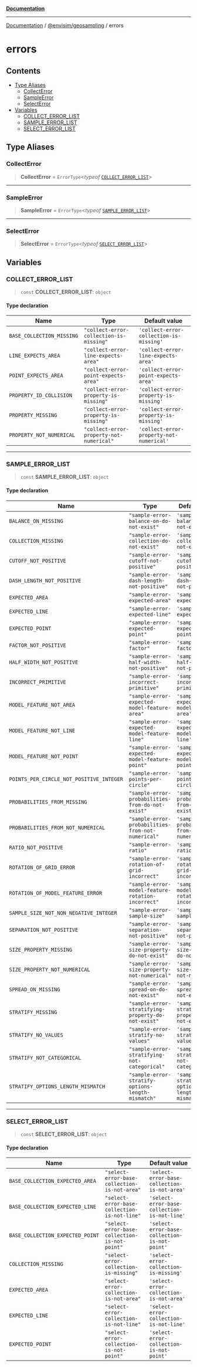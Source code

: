 [**Documentation**](../../README.md)

---

[Documentation](../../README.md) / [@envisim/geosampling](README.md) / errors

# errors

## Contents

- [Type Aliases](#type-aliases)
  - [CollectError](#collecterror)
  - [SampleError](#sampleerror)
  - [SelectError](#selecterror)
- [Variables](#variables)
  - [COLLECT_ERROR_LIST](#collect_error_list)
  - [SAMPLE_ERROR_LIST](#sample_error_list)
  - [SELECT_ERROR_LIST](#select_error_list)

## Type Aliases

### CollectError

> **CollectError** = `ErrorType`<_typeof_ [`COLLECT_ERROR_LIST`](#collect_error_list)>

---

### SampleError

> **SampleError** = `ErrorType`<_typeof_ [`SAMPLE_ERROR_LIST`](#sample_error_list)>

---

### SelectError

> **SelectError** = `ErrorType`<_typeof_ [`SELECT_ERROR_LIST`](#select_error_list)>

## Variables

### COLLECT_ERROR_LIST

> `const` **COLLECT_ERROR_LIST**: `object`

#### Type declaration

| Name                                                           | Type                                     | Default value                            |
| -------------------------------------------------------------- | ---------------------------------------- | ---------------------------------------- |
| <a id="base_collection_missing"></a> `BASE_COLLECTION_MISSING` | `"collect-error-collection-is-missing"`  | `'collect-error-collection-is-missing'`  |
| <a id="line_expects_area"></a> `LINE_EXPECTS_AREA`             | `"collect-error-line-expects-area"`      | `'collect-error-line-expects-area'`      |
| <a id="point_expects_area"></a> `POINT_EXPECTS_AREA`           | `"collect-error-point-expects-area"`     | `'collect-error-point-expects-area'`     |
| <a id="property_id_collision"></a> `PROPERTY_ID_COLLISION`     | `"collect-error-property-is-missing"`    | `'collect-error-property-is-missing'`    |
| <a id="property_missing"></a> `PROPERTY_MISSING`               | `"collect-error-property-is-missing"`    | `'collect-error-property-is-missing'`    |
| <a id="property_not_numerical"></a> `PROPERTY_NOT_NUMERICAL`   | `"collect-error-property-not-numerical"` | `'collect-error-property-not-numerical'` |

---

### SAMPLE_ERROR_LIST

> `const` **SAMPLE_ERROR_LIST**: `object`

#### Type declaration

| Name                                                                                         | Type                                               | Default value                                      |
| -------------------------------------------------------------------------------------------- | -------------------------------------------------- | -------------------------------------------------- |
| <a id="balance_on_missing"></a> `BALANCE_ON_MISSING`                                         | `"sample-error-balance-on-do-not-exist"`           | `'sample-error-balance-on-do-not-exist'`           |
| <a id="collection_missing"></a> `COLLECTION_MISSING`                                         | `"sample-error-collection-do-not-exist"`           | `'sample-error-collection-do-not-exist'`           |
| <a id="cutoff_not_positive"></a> `CUTOFF_NOT_POSITIVE`                                       | `"sample-error-cutoff-not-positive"`               | `'sample-error-cutoff-not-positive'`               |
| <a id="dash_length_not_positive"></a> `DASH_LENGTH_NOT_POSITIVE`                             | `"sample-error-dash-length-not-positive"`          | `'sample-error-dash-length-not-positive'`          |
| <a id="expected_area"></a> `EXPECTED_AREA`                                                   | `"sample-error-expected-area"`                     | `'sample-error-expected-area'`                     |
| <a id="expected_line"></a> `EXPECTED_LINE`                                                   | `"sample-error-expected-line"`                     | `'sample-error-expected-line'`                     |
| <a id="expected_point"></a> `EXPECTED_POINT`                                                 | `"sample-error-expected-point"`                    | `'sample-error-expected-point'`                    |
| <a id="factor_not_positive"></a> `FACTOR_NOT_POSITIVE`                                       | `"sample-error-factor"`                            | `'sample-error-factor'`                            |
| <a id="half_width_not_positive"></a> `HALF_WIDTH_NOT_POSITIVE`                               | `"sample-error-half-width-not-positive"`           | `'sample-error-half-width-not-positive'`           |
| <a id="incorrect_primitive"></a> `INCORRECT_PRIMITIVE`                                       | `"sample-error-incorrect-primitive"`               | `'sample-error-incorrect-primitive'`               |
| <a id="model_feature_not_area"></a> `MODEL_FEATURE_NOT_AREA`                                 | `"sample-error-expected-model-feature-area"`       | `'sample-error-expected-model-feature-area'`       |
| <a id="model_feature_not_line"></a> `MODEL_FEATURE_NOT_LINE`                                 | `"sample-error-expected-model-feature-line"`       | `'sample-error-expected-model-feature-line'`       |
| <a id="model_feature_not_point"></a> `MODEL_FEATURE_NOT_POINT`                               | `"sample-error-expected-model-feature-point"`      | `'sample-error-expected-model-feature-point'`      |
| <a id="points_per_circle_not_positive_integer"></a> `POINTS_PER_CIRCLE_NOT_POSITIVE_INTEGER` | `"sample-error-points-per-circle"`                 | `'sample-error-points-per-circle'`                 |
| <a id="probabilities_from_missing"></a> `PROBABILITIES_FROM_MISSING`                         | `"sample-error-probabilities-from-do-not-exist"`   | `'sample-error-probabilities-from-do-not-exist'`   |
| <a id="probabilities_from_not_numerical"></a> `PROBABILITIES_FROM_NOT_NUMERICAL`             | `"sample-error-probabilities-from-not-numerical"`  | `'sample-error-probabilities-from-not-numerical'`  |
| <a id="ratio_not_positive"></a> `RATIO_NOT_POSITIVE`                                         | `"sample-error-ratio"`                             | `'sample-error-ratio'`                             |
| <a id="rotation_of_grid_error"></a> `ROTATION_OF_GRID_ERROR`                                 | `"sample-error-rotation-of-grid-incorrect"`        | `'sample-error-rotation-of-grid-incorrect'`        |
| <a id="rotation_of_model_feature_error"></a> `ROTATION_OF_MODEL_FEATURE_ERROR`               | `"sample-error-model-feature-rotation-incorrect"`  | `'sample-error-model-feature-rotation-incorrect'`  |
| <a id="sample_size_not_non_negative_integer"></a> `SAMPLE_SIZE_NOT_NON_NEGATIVE_INTEGER`     | `"sample-error-sample-size"`                       | `'sample-error-sample-size'`                       |
| <a id="separation_not_positive"></a> `SEPARATION_NOT_POSITIVE`                               | `"sample-error-separation-not-positive"`           | `'sample-error-separation-not-positive'`           |
| <a id="size_property_missing"></a> `SIZE_PROPERTY_MISSING`                                   | `"sample-error-size-property-do-not-exist"`        | `'sample-error-size-property-do-not-exist'`        |
| <a id="size_property_not_numerical"></a> `SIZE_PROPERTY_NOT_NUMERICAL`                       | `"sample-error-size-property-not-numerical"`       | `'sample-error-size-property-not-numerical'`       |
| <a id="spread_on_missing"></a> `SPREAD_ON_MISSING`                                           | `"sample-error-spread-on-do-not-exist"`            | `'sample-error-spread-on-do-not-exist'`            |
| <a id="stratify_missing"></a> `STRATIFY_MISSING`                                             | `"sample-error-stratifying-property-do-not-exist"` | `'sample-error-stratifying-property-do-not-exist'` |
| <a id="stratify_no_values"></a> `STRATIFY_NO_VALUES`                                         | `"sample-error-stratify-no-values"`                | `'sample-error-stratify-no-values'`                |
| <a id="stratify_not_categorical"></a> `STRATIFY_NOT_CATEGORICAL`                             | `"sample-error-stratifying-not-categorical"`       | `'sample-error-stratifying-not-categorical'`       |
| <a id="stratify_options_length_mismatch"></a> `STRATIFY_OPTIONS_LENGTH_MISMATCH`             | `"sample-error-stratify-options-length-mismatch"`  | `'sample-error-stratify-options-length-mismatch'`  |

---

### SELECT_ERROR_LIST

> `const` **SELECT_ERROR_LIST**: `object`

#### Type declaration

| Name                                                                         | Type                                          | Default value                                 |
| ---------------------------------------------------------------------------- | --------------------------------------------- | --------------------------------------------- |
| <a id="base_collection_expected_area"></a> `BASE_COLLECTION_EXPECTED_AREA`   | `"select-error-base-collection-is-not-area"`  | `'select-error-base-collection-is-not-area'`  |
| <a id="base_collection_expected_line"></a> `BASE_COLLECTION_EXPECTED_LINE`   | `"select-error-base-collection-is-not-line"`  | `'select-error-base-collection-is-not-line'`  |
| <a id="base_collection_expected_point"></a> `BASE_COLLECTION_EXPECTED_POINT` | `"select-error-base-collection-is-not-point"` | `'select-error-base-collection-is-not-point'` |
| <a id="collection_missing-1"></a> `COLLECTION_MISSING`                       | `"select-error-collection-is-missing"`        | `'select-error-collection-is-missing'`        |
| <a id="expected_area-1"></a> `EXPECTED_AREA`                                 | `"select-error-collection-is-not-area"`       | `'select-error-collection-is-not-area'`       |
| <a id="expected_line-1"></a> `EXPECTED_LINE`                                 | `"select-error-collection-is-not-line"`       | `'select-error-collection-is-not-line'`       |
| <a id="expected_point-1"></a> `EXPECTED_POINT`                               | `"select-error-collection-is-not-point"`      | `'select-error-collection-is-not-point'`      |
